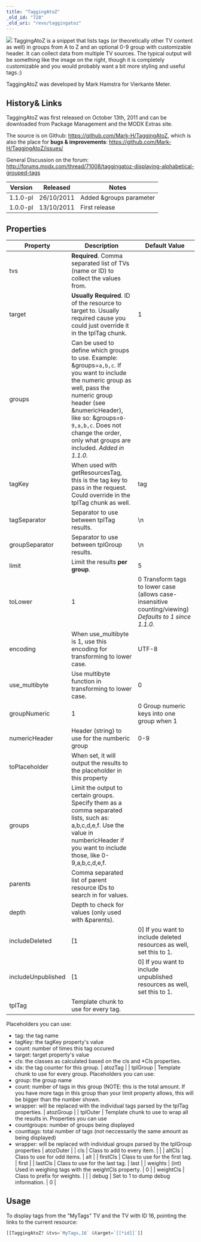 ```yaml
---
title: "TaggingAtoZ"
_old_id: "728"
_old_uri: "revo/taggingatoz"
---
```


[![](/download/thumbnails/36634655/taggingatoz1.PNG)](/download/attachments/36634655/taggingatoz1.PNG)
TaggingAtoZ is a snippet that lists tags (or theoretically other TV content as well) in groups from A to Z and an optional 0-9 group with customizable header. It can collect data from multiple TV sources. 
The typical output will be something like the image on the right, though it is completely customizable and you would probably want a bit more styling and useful tags.:)

TaggingAtoZ was developed by Mark Hamstra for Vierkante Meter.

## History& Links

TaggingAtoZ was first released on October 13th, 2011 and can be downloaded from Package Management and the MODX Extras site.

The source is on Github: <https://github.com/Mark-H/TaggingAtoZ>,
which is also the place for **bugs & improvements**: <https://github.com/Mark-H/TaggingAtoZ/issues/>

General Discussion on the forum: <http://forums.modx.com/thread/71008/taggingatoz-displaying-alphabetical-grouped-tags>

| Version  | Released   | Notes                   |
| -------- | ---------- | ----------------------- |
| 1.1.0-pl | 26/10/2011 | Added &groups parameter |
| 1.0.0-pl | 13/10/2011 | First release           |

## Properties

| Property           | Description                                                                                                                                                                                                                                                                          | Default Value                                                                                          |
| ------------------ | ------------------------------------------------------------------------------------------------------------------------------------------------------------------------------------------------------------------------------------------------------------------------------------ | ------------------------------------------------------------------------------------------------------ |
| tvs                | **Required**. Comma separated list of TVs (name or ID) to collect the values from.                                                                                                                                                                                                   |                                                                                                        |
| target             | **Usually Required**. ID of the resource to target to. Usually required cause you could just override it in the tplTag chunk.                                                                                                                                                        | 1                                                                                                      |
| groups             | Can be used to define which groups to use. Example: &groups=`a,b,c`. If you want to include the numeric group as well, pass the numeric group header (see &numericHeader), like so: &groups=`0-9,a,b,c`. Does not change the order, only what groups are included. _Added in 1.1.0._ |                                                                                                        |
| tagKey             | When used with getResourcesTag, this is the tag key to pass in the request. Could override in the tplTag chunk as well.                                                                                                                                                              | tag                                                                                                    |
| tagSeparator       | Separator to use between tplTag results.                                                                                                                                                                                                                                             | \\n                                                                                                    |
| groupSeparator     | Separator to use between tplGroup results.                                                                                                                                                                                                                                           | \\n                                                                                                    |
| limit              | Limit the results **per group**.                                                                                                                                                                                                                                                     | 5                                                                                                      |
| toLower            | 1                                                                                                                                                                                                                                                                                    | 0 Transform tags to lower case (allows case-insensitive counting/viewing) _Defaults to 1 since 1.1.0._ | 1 |
| encoding           | When use\_multibyte is 1, use this encoding for transforming to lower case.                                                                                                                                                                                                          | UTF-8                                                                                                  |
| use\_multibyte     | Use multibyte function in transforming to lower case.                                                                                                                                                                                                                                | 0                                                                                                      |
| groupNumeric       | 1                                                                                                                                                                                                                                                                                    | 0 Group numeric keys into one group when 1                                                             | 1 |
| numericHeader      | Header (string) to use for the numberic group                                                                                                                                                                                                                                        | 0-9                                                                                                    |
| toPlaceholder      | When set, it will output the results to the placeholder in this property                                                                                                                                                                                                             |                                                                                                        |
| groups             | Limit the output to certain groups. Specify them as a comma separated lists, such as: a,b,c,d,e,f. Use the value in numbericHeader if you want to include those, like 0-9,a,b,c,d,e,f.                                                                                               |                                                                                                        |
| parents            | Comma separated list of parent resource IDs to search in for values.                                                                                                                                                                                                                 |                                                                                                        |
| depth              | Depth to check for values (only used with &parents).                                                                                                                                                                                                                                 |                                                                                                        |
| includeDeleted     | \[1                                                                                                                                                                                                                                                                                  | 0\] If you want to include deleted resources as well, set this to 1.                                   | 0 |
| includeUnpublished | \[1                                                                                                                                                                                                                                                                                  | 0\] If you want to include unpublished resources as well, set this to 1.                               | 0 |
| tplTag             | Template chunk to use for every tag.                                                                                                                                                                                                                                                 |
Placeholders you can use:
- tag: the tag name
- tagKey: the tagKey property's value
- count: number of times this tag occured
- target: target property's value
- cls: the classes as calculated based on the cls and \*Cls properties.
- idx: the tag counter for this group. | atozTag |
| tplGroup | Template chunk to use for every group.
Placeholders you can use:
- group: the group name
- count: number of tags in this group (NOTE: this is the total amount. If you have more tags in this group than your limit property allows, this will be bigger than the number shown.
- wrapper: will be replaced with the individual tags parsed by the tplTag properties. | atozGroup |
| tplOuter | Template chunk to use to wrap all the results in.
Properties you can use
- countgroups: number of groups being displayed
- counttags: total number of tags (not neccessarily the same amount as being displayed)
- wrapper: will be replaced with individual groups parsed by the tplGroup properties | atozOuter |
| cls | Class to add to every item. |  |
| altCls | Class to use for odd items. | alt |
| firstCls | Class to use for the first tag. | first |
| lastCls | Class to use for the last tag. | last |
| weights | (int) Used in weighing tags with the weightCls property. | 0 |
| weightCls | Class to prefix for weights. |  |
| debug | Set to 1 to dump debug information. | 0 |

## Usage

To display tags from the "MyTags" TV and the TV with ID 16, pointing the links to the current resource:

``` php
[[TaggingAtoZ? &tvs=`MyTags,16` &target=`[[*id]]`]]
```
